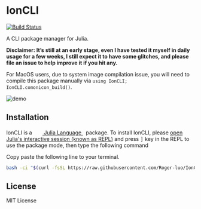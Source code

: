 # IonCLI

[![Build Status](https://travis-ci.com/Roger-luo/IonCLI.jl.svg?branch=master)](https://travis-ci.com/Roger-luo/IonCLI.jl)

A CLI package manager for Julia.

**Disclaimer: It’s still at an early stage, even I have tested it myself in daily usage for a few weeks, I still expect it to have some glitches, and please file an issue to help improve it if you hit any.**

For MacOS users, due to system image compilation issue, you will need to compile this package manually via `using IonCLI; IonCLI.comonicon_build()`.

![demo](demo.gif)

## Installation

<p>
IonCLI is a &nbsp;
    <a href="https://julialang.org">
        <img src="https://julialang.org/favicon.ico" width="16em">
        Julia Language
    </a>
    &nbsp; package. To install IonCLI,
    please <a href="https://docs.julialang.org/en/v1/manual/getting-started/">open
    Julia's interactive session (known as REPL)</a> and press <kbd>]</kbd> key in the REPL to use the package mode, then type the following command
</p>

Copy paste the following line to your terminal.

```sh
bash -ci "$(curl -fsSL https://raw.githubusercontent.com/Roger-luo/IonCLI.jl/master/setup)"
```

## License

MIT License
